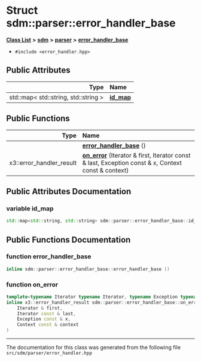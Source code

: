 
<NavBar active_item_id="2"/>

# Struct sdm::parser::error\_handler\_base


[**Class List**](annotated.md) **>** [**sdm**](namespacesdm.md) **>** [**parser**](namespacesdm_1_1parser.md) **>** [**error\_handler\_base**](structsdm_1_1parser_1_1error__handler__base.md)





* `#include <error_handler.hpp>`













## Public Attributes

| Type | Name |
| ---: | :--- |
|  std::map&lt; std::string, std::string &gt; | [**id\_map**](structsdm_1_1parser_1_1error__handler__base.md#variable-id-map)  <br> |


## Public Functions

| Type | Name |
| ---: | :--- |
|   | [**error\_handler\_base**](structsdm_1_1parser_1_1error__handler__base.md#function-error-handler-base) () <br> |
|  x3::error\_handler\_result | [**on\_error**](structsdm_1_1parser_1_1error__handler__base.md#function-on-error) (Iterator & first, Iterator const & last, Exception const & x, Context const & context) <br> |








## Public Attributes Documentation


### variable id\_map 


```cpp
std::map<std::string, std::string> sdm::parser::error_handler_base::id_map;
```


## Public Functions Documentation


### function error\_handler\_base 


```cpp
inline sdm::parser::error_handler_base::error_handler_base () 
```



### function on\_error 


```cpp
template<typename Iterator typename Iterator, typename Exception typename Exception, typename Context typename Context>
inline x3::error_handler_result sdm::parser::error_handler_base::on_error (
    Iterator & first,
    Iterator const & last,
    Exception const & x,
    Context const & context
) 
```



------------------------------
The documentation for this class was generated from the following file `src/sdm/parser/error_handler.hpp`